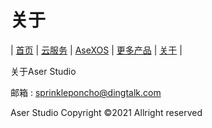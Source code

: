 # 关于
| [首页](index.md) | [云服务](cloud.md) | [AseXOS](asexos.md) | [更多产品](more.md) | [关于](about.md) |

关于Aser Studio

邮箱 : sprinkleponcho@dingtalk.com

Aser Studio Copyright ©2021 Allright reserved
